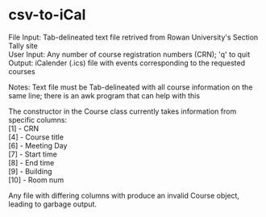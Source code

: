 # csv-to-iCal
File Input: Tab-delineated text file retrived from Rowan University's Section Tally site  
User Input: Any number of course registration numbers (CRN); 'q' to quit  
Output: iCalender (.ics) file with events corresponding to the requested courses  

Notes:
Text file must be Tab-delineated with all course information on the same line; there is an awk program that can help with this  

The constructor in the Course class currently takes information from specific columns:  
[1] - CRN  
[4] - Course title  
[6] - Meeting Day  
[7] - Start time  
[8] - End time  
[9] - Building  
[10] - Room num

Any file with differing columns with produce an invalid Course object, leading to garbage output. 
